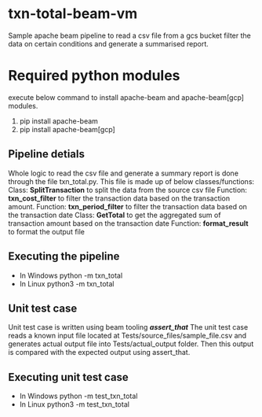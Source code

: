 # txn-total-beam-vm

 Sample apache beam pipeline to read a csv file from a gcs bucket filter the data on certain conditions and generate a summarised report.


# Required python modules

execute below command to install apache-beam and apache-beam[gcp] modules.

 1. pip install apache-beam 
 2. pip install apache-beam[gcp]

## Pipeline detials

Whole logic to read the csv file and generate a summary report is done through the file txn_total.py.
This file is made up of below classes/functions:
Class: **SplitTransaction** to split the data from the source csv file
Function: **txn_cost_filter** to filter the transaction data based on the transaction amount.
Function: **txn_period_filter** to filter the transaction data based on the transaction date
Class: **GetTotal** to get the aggregated sum of transaction amount based on the transaction date
Function: **format_result** to format the output file

## Executing the pipeline

 - In Windows python -m txn_total 
 - In Linux python3 -m txn_total

## Unit test case
Unit test case is written using beam tooling ***assert_that***
The unit test case reads a known input file located at Tests/source_files/sample_file.csv and generates actual output file into Tests/actual_output folder. Then this output is compared with the expected output using assert_that.

## Executing unit test case
- In Windows python -m test_txn_total
- In Linux python3 -m test_txn_total
